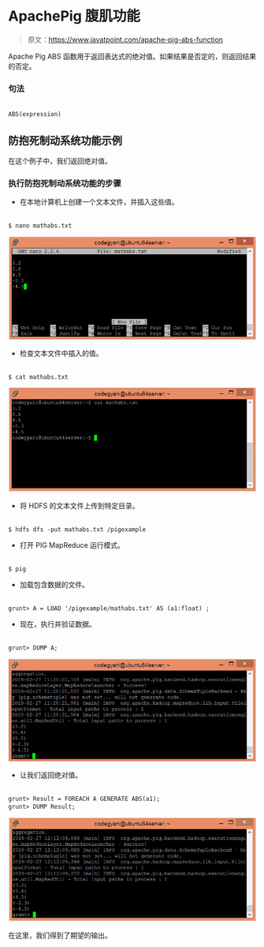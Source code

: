 # ApachePig 腹肌功能

> 原文：<https://www.javatpoint.com/apache-pig-abs-function>

Apache Pig ABS 函数用于返回表达式的绝对值。如果结果是否定的，则返回结果的否定。

### 句法

```

ABS(expression)

```

## 防抱死制动系统功能示例

在这个例子中，我们返回绝对值。

### 执行防抱死制动系统功能的步骤

*   在本地计算机上创建一个文本文件，并插入这些值。

```

$ nano mathabs.txt

```

![Apache Pig ABS Function](img/74fd796d6d045e5526a9f1cdb2b4cdbc.png)

*   检查文本文件中插入的值。

```

$ cat mathabs.txt

```

![Apache Pig ABS Function](img/aca846a6ca85139105fe14841ea5686f.png)

*   将 HDFS 的文本文件上传到特定目录。

```

$ hdfs dfs -put mathabs.txt /pigexample

```

*   打开 PIG MapReduce 运行模式。

```

$ pig

```

*   加载包含数据的文件。

```

grunt> A = LOAD '/pigexample/mathabs.txt' AS (a1:float) ;

```

*   现在，执行并验证数据。

```

grunt> DUMP A;

```

![Apache Pig ABS Function](img/16c30ee47aeccda464089baef2147030.png)

*   让我们返回绝对值。

```

grunt> Result = FOREACH A GENERATE ABS(a1);
grunt> DUMP Result;

```

![Apache Pig ABS Function](img/0cd46db1f72450ab6159582735d7c807.png)

在这里，我们得到了期望的输出。